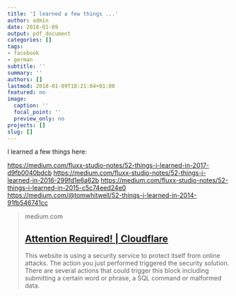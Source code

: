 ```yaml
---
title: 'I learned a few things ...'
author: admin
date: 2018-01-09
output: pdf_document
categories: []
tags:
- facebook
- german
subtitle: ''
summary: ''
authors: []
lastmod: 2018-01-09T18:21:04+01:00
featured: no
image:
  caption: ''
  focal_point: ''
  preview_only: no
projects: []
slug: []
---
```

I learned a few things here:

https://medium.com/fluxx-studio-notes/52-things-i-learned-in-2017-d9fb0040bdcb
https://medium.com/fluxx-studio-notes/52-things-i-learned-in-2016-299fd1e6a62b
https://medium.com/fluxx-studio-notes/52-things-i-learned-in-2015-c5c74eed24e0
https://medium.com/@tomwhitwell/52-things-i-learned-in-2014-91fb546741cc
> medium.com
> ## [Attention Required! | Cloudflare](https://medium.com/fluxx-studio-notes/52-things-i-learned-in-2017-d9fb0040bdcb)
>
>This website is using a security service to protect itself from online attacks. The action you just performed triggered the security solution. There are several actions that could trigger this block including submitting a certain word or phrase, a SQL command or malformed data.

